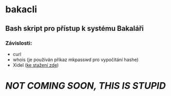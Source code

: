 # bakacli
## Bash skript pro přístup k systému Bakaláři

### Závislosti:

- curl
- whois (je používán příkaz mkpasswd pro vypočítání hashe)
- Xidel ([ke stažení zde](http://videlibri.sourceforge.net/xidel.html#downloads))


# *NOT COMING SOON, THIS IS STUPID*
